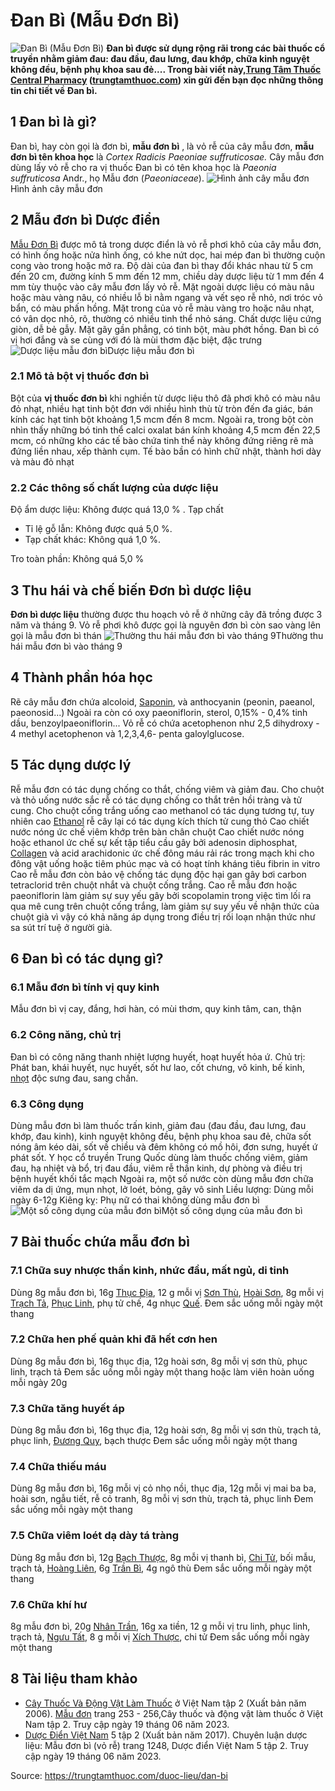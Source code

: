 # Đan Bì (Mẫu Đơn Bì)

![Đan Bì \(Mẫu Đơn Bì\)](https://trungtamthuoc.com/images/others/dan-bi-1-8278.jpg)
**Đan bì được sử dụng rộng rãi trong các bài thuốc cổ truyền nhằm giảm đau: đau đầu, đau lưng, đau khớp, chữa kinh nguyệt không đều, bệnh phụ khoa sau đẻ.... Trong bài viết này,[Trung Tâm Thuốc Central Pharmacy](https://trungtamthuoc.com/ "Trung Tâm Thuốc Central Pharmacy") ([trungtamthuoc.com](https://trungtamthuoc.com/ "trungtamthuoc.com")) xin gửi đến bạn đọc những thông tin chi tiết về Đan bì.**
##  1 Đan bì là gì?
Đan bì, hay còn gọi là đơn bì, **mẫu đơn bì** , là vỏ rễ của cây mẫu đơn, **mẫu đơn bì tên khoa học** là  _Cortex Radicis Paeoniae suffruticosae._
Cây mẫu đơn dùng lấy vỏ rễ cho ra vị thuốc Đan bì có tên khoa học là  _Paeonia suffruticosa_ Andr., họ Mẫu đơn (_Paeoniaceae_).
![Hình ảnh cây mẫu đơn](https://trungtamthuoc.com/images/item/dan-bi-2.jpg)Hình ảnh cây mẫu đơn
##  2 Mẫu đơn bì Dược điển
[Mẫu Đơn Bì](https://trungtamthuoc.com/hoat-chat/mau-don-bi "Mẫu Đơn Bì") được mô tả trong dược điển là vỏ rễ phơi khô của cây mẫu đơn, có hình ống hoặc nửa hình ống, có khe nứt dọc, hai mép đan bì thường cuộn cong vào trong hoặc mở ra.
Độ dài của đan bì thay đổi khác nhau từ 5 cm đến 20 cm, đường kính 5 mm đến 12 mm, chiều dày dược liệu từ 1 mm đến 4 mm tùy thuộc vào cây mẫu đơn lấy vỏ rễ.
Mặt ngoài dược liệu có màu nâu hoặc màu vàng nâu, có nhiều lỗ bì nằm ngang và vết sẹo rễ nhỏ, nơi tróc vỏ bẩn, có màu phấn hồng.
Mặt trong của vỏ rễ màu vàng tro hoặc nâu nhạt, có vân dọc nhỏ, rõ, thường có nhiều tinh thể nhỏ sáng. Chất dược liệu cứng giòn, dễ bẻ gẫy. Mặt gãy gần phẳng, có tinh bột, màu phớt hồng.
Đan bì có vị hơi đắng và se cùng với đó là mùi thơm đặc biệt, đặc trưng
![Dược liệu mẫu đơn bì](https://trungtamthuoc.com/images/item/dan-bi-4.jpg)Dược liệu mẫu đơn bì
### 2.1 Mô tả bột vị thuốc đơn bì
Bột của **vị thuốc đơn bì** khi nghiền từ dược liệu thô đã phơi khô có màu nâu đỏ nhạt, nhiều hạt tinh bột đơn với nhiều hình thù từ tròn đến đa giác, bán kính các hạt tinh bột khoảng 1,5 mcm đến 8 mcm. 
Ngoài ra, trong bột còn nhìn thấy những bó tinh thể calci oxalat bán kính khoảng 4,5 mcm đến 22,5 mcm, có những kho các tế bào chứa tinh thể này không đứng riêng rẽ mà đứng liền nhau, xếp thành cụm.
Tế bào bần có hình chữ nhật, thành hơi dày và màu đỏ nhạt
### 2.2 Các thông số chất lượng của dược liệu
Độ ẩm dược liệu: Không được quá 13,0 % .
Tạp chất
  * Tỉ lệ gỗ lẫn: Không được quá 5,0 %.
  * Tạp chất khác: Không quá 1,0 %.


Tro toàn phần: Không quá 5,0 % 
##  3 Thu hái và chế biến Đơn bì dược liệu
**Đơn bì dược liệu** thường được thu hoạch vỏ rễ ở những cây đã trồng được 3 năm và tháng 9. 
Vỏ rễ phơi khô được gọi là nguyên đơn bì còn sao vàng lên gọi là mẫu đơn bì thán
![Thường thu hái mẫu đơn bì vào tháng 9](https://trungtamthuoc.com/images/item/dan-bi-3.jpg)Thường thu hái mẫu đơn bì vào tháng 9
##  4 Thành phần hóa học
Rẽ cây mẫu đơn chứa alcoloid, [Saponin](https://trungtamthuoc.com/hoat-chat/saponin "Saponin"), và anthocyanin (peonin, paeanol, paeonosid...)
Ngoài ra còn có oxy paeoniflorin, sterol, 0,15% - 0,4% tinh dầu, benzoylpaeoniflorin...
Vỏ rễ có chứa acetophenon như 2,5 dihydroxy - 4 methyl acetophenon và 1,2,3,4,6- penta galoylglucose.
##  5 Tác dụng dược lý
Rễ mẫu đơn có tác dụng chống co thắt, chống viêm và giảm đau. Cho chuột và thỏ uống nước sắc rễ có tác dụng chống co thắt trên hồi tràng và tử cung. Cho chuột cống trắng uống cao methanol có tác dụng tương tự, tuy nhiên cao [Ethanol](https://trungtamthuoc.com/hoat-chat/ethanol "Ethanol") rễ cây lại có tác dụng kích thích tử cung thỏ
Cao chiết nước nóng ức chế viêm khớp trên bàn chân chuột
Cao chiết nước nóng hoặc ethanol ức chế sự kết tập tiểu cầu gây bởi adenosin diphosphat, [Collagen](https://trungtamthuoc.com/hoat-chat/collagen "Collagen") và acid arachidonic ức chế đông máu rải rác trong mạch khi cho đông vật uống hoặc tiêm phúc mạc và có hoạt tính kháng tiêu fibrin in vitro
Cao rễ mẫu đơn còn bảo vệ chống tác dụng độc hại gan gây bơi carbon tetraclorid trên chuột nhắt và chuột cống trắng.
Cao rễ mẫu đơn hoặc paeoniflorin làm giảm sự suy yếu gây bởi scopolamin trong việc tìm lối ra qua mê cung trên chuột cống trắng, làm giảm sự suy yếu về nhận thức của chuột già vì vậy có khả năng áp dụng trong điều trị rối loạn nhận thức như sa sút trí tuệ ở người già.
##  6 Đan bì có tác dụng gì?
### 6.1 Mẫu đơn bì tính vị quy kinh
Mẫu đơn bì vị cay, đắng, hơi hàn, có mùi thơm, quy kinh tâm, can, thận
### 6.2 Công năng, chủ trị
Đan bì có công năng thanh nhiệt lượng huyết, hoạt huyết hỏa ứ.
Chủ trị: Phát ban, khái huyết, nục huyết, sốt hư lao, cốt chưng, vô kinh, bế kinh, [nhọt](https://trungtamthuoc.com/bai-viet/nhot "nhọt") độc sưng đau, sang chấn.
### 6.3 Công dụng
Dùng mẫu đơn bì làm thuốc trấn kinh, giảm đau (đau đầu, đau lưng, đau khớp, đau kinh), kinh nguyệt không đều, bệnh phụ khoa sau đẻ, chữa sốt nóng âm kéo dài, sốt về chiều và đêm không có mồ hôi, đơn sưng, huyết ứ phát sốt.
Y học cổ truyền Trung Quốc dùng làm thuốc chống viêm, giảm đau, hạ nhiệt và bổ, trị đau đầu, viêm rễ thần kinh, dự phòng và điều trị bệnh huyết khối tắc mạch
Ngoài ra, một số nước còn dùng mẫu đơn chữa viêm da dị ứng, mụn nhọt, lở loét, bỏng, gây vô sinh
Liều lượng: Dùng mỗi ngày 6-12g
Kiêng kỵ: Phụ nữ có thai không dùng mẫu đơn bì
![Một số công dụng của mẫu đơn bì](https://trungtamthuoc.com/images/item/dan-bi-5.jpg)Một số công dụng của mẫu đơn bì
##  7 Bài thuốc chứa mẫu đơn bì
### 7.1 Chữa suy nhược thần kinh, nhức đầu, mất ngủ, di tinh
Dùng 8g mẫu đơn bì, 16g [Thục Địa](https://trungtamthuoc.com/hoat-chat/thuc-dia "Thục Địa"), 12 g mỗi vị [Sơn Thù](https://trungtamthuoc.com/hoat-chat/son-thu "Sơn Thù"), [Hoài Sơn](https://trungtamthuoc.com/hoat-chat/hoai-son "Hoài Sơn"), 8g mỗi vị [Trạch Tả](https://trungtamthuoc.com/hoat-chat/trach-ta "Trạch Tả"), [Phục Linh](https://trungtamthuoc.com/hoat-chat/phuc-linh "Phục Linh"), phụ tử chế, 4g nhục [Quế](https://trungtamthuoc.com/hoat-chat/que "Quế").
Đem sắc uống mỗi ngày một thang
### 7.2 Chữa hen phế quản khi đã hết cơn hen
Dùng 8g mẫu đơn bì, 16g thục địa, 12g hoài sơn, 8g mỗi vị sơn thù, phục linh, trạch tả
Đem sắc uống mỗi ngày một thang hoặc làm viên hoàn uống mỗi ngày 20g
### 7.3 Chữa tăng huyết áp
Dùng 8g mẫu đơn bì, 16g thục địa, 12g hoài sơn, 8g mỗi vị sơn thù, trạch tả, phục linh, [Đương Quy](https://trungtamthuoc.com/hoat-chat/duong-quy "Đương Quy"), bạch thược
Đem sắc uống mỗi ngày một thang
### 7.4 Chữa thiếu máu
Dùng 8g mẫu đơn bì, 16g mỗi vị cỏ nhọ nồi, thục địa, 12g mỗi vị mai ba ba, hoài sơn, ngẫu tiết, rễ cỏ tranh, 8g mỗi vị sơn thù, trạch tả, phục linh
Đem sắc uống mỗi ngày một thang
### 7.5 Chữa viêm loét dạ dày tá tràng
Dùng 8g mẫu đơn bì, 12g [Bạch Thược](https://trungtamthuoc.com/duoc-lieu/bach-thuoc "Bạch Thược"), 8g mỗi vị thanh bì, [Chi Tử](https://trungtamthuoc.com/hoat-chat/chi-tu "Chi Tử"), bối mẫu, trạch tả, [Hoàng Liên](https://trungtamthuoc.com/hoat-chat/hoang-lien "Hoàng Liên"), 6g [Trần Bì](https://trungtamthuoc.com/hoat-chat/tran-bi "Trần Bì"), 4g ngô thù
Đem sắc uống mỗi ngày một thang
### 7.6 Chữa khí hư
8g mẫu đơn bì, 20g [Nhân Trần](https://trungtamthuoc.com/hoat-chat/nhan-tran "Nhân Trần"), 16g xa tiền, 12 g mỗi vị tru linh, phục linh, trạch tả, [Ngưu Tất](https://trungtamthuoc.com/hoat-chat/nguu-tat "Ngưu Tất"), 8 g mỗi vị [Xích Thược](https://trungtamthuoc.com/hoat-chat/xich-thuoc "Xích Thược"), chi tử
Đem sắc uống mỗi ngày một thang
##  8 Tài liệu tham khảo
  * [Cây Thuốc Và Động Vật Làm Thuốc](https://trungtamthuoc.com/bai-viet/doc-online-va-tai-mien-phi-pdf-sach-cay-thuoc-va-dong-vat-lam-thuoc-o-viet-nam "Cây Thuốc Và Động Vật Làm Thuốc") ở Việt Nam tập 2 (Xuất bản năm 2006). [Mẫu đơn](https://trungtamthuoc.com/upload/pdf/cay-thuoc-va-dong-vat-lam-thuoc-tap-2-trungtamthuoc.com.pdf#251) trang 253 - 256,Cây thuốc và động vật làm thuốc ở Việt Nam tập 2. Truy cập ngày 19 tháng 06 năm 2023.
  * [Dược Điển Việt Nam](https://trungtamthuoc.com/bai-viet/duoc-dien-viet-nam "Dược Điển Việt Nam") 5 tập 2 (Xuất bản năm 2017). Chuyên luận dược liệu: Mẫu đơn bì (vỏ rễ) trang 1248, Dược điển Việt Nam 5 tập 2. Truy cập ngày 19 tháng 06 năm 2023.




Source: https://trungtamthuoc.com/duoc-lieu/dan-bi